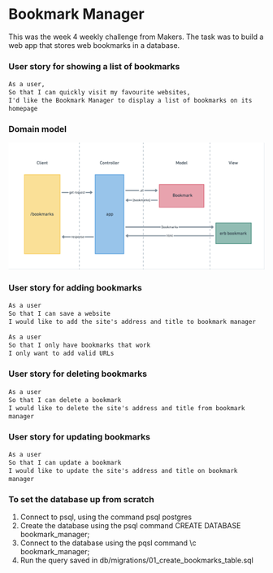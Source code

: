# Bookmark Manager

This was the week 4 weekly challenge from Makers. The task was to build a web app that stores web bookmarks in a database.

### User story for showing a list of bookmarks

```
As a user,
So that I can quickly visit my favourite websites,
I'd like the Bookmark Manager to display a list of bookmarks on its homepage
```

### Domain model

![Bookmark Manager domain model](./images/domain_model.png)

### User story for adding bookmarks

```
As a user
So that I can save a website
I would like to add the site's address and title to bookmark manager
```

```
As a user
So that I only have bookmarks that work
I only want to add valid URLs
```

### User story for deleting bookmarks

```
As a user
So that I can delete a bookmark
I would like to delete the site's address and title from bookmark manager
```

### User story for updating bookmarks

```
As a user
So that I can update a bookmark
I would like to update the site's address and title on bookmark manager
```

### To set the database up from scratch

1. Connect to psql, using the command psql postgres
2. Create the database using the psql command CREATE DATABASE bookmark_manager;
3. Connect to the database using the pqsl command \c bookmark_manager;
4. Run the query saved in db/migrations/01_create_bookmarks_table.sql
